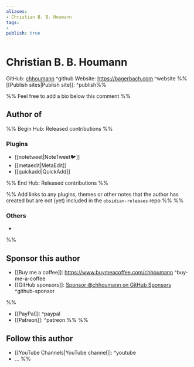 ```yaml
---
aliases:
- Christian B. B. Houmann
tags: 
- 
publish: true
---
```


# Christian B. B. Houmann

GitHub: [chhoumann](https://github.com/chhoumann/) ^github
Website: <https://bagerbach.com> ^website
%%[[Publish sites|Publish site]]: ^publish%%

%% Feel free to add a bio below this comment %%


## Author of

%% Begin Hub: Released contributions %%
### Plugins
- [[notetweet|NoteTweet🐦]]
- [[metaedit|MetaEdit]]
- [[quickadd|QuickAdd]]

%% End Hub: Released contributions %%

%% Add links to any plugins, themes or other notes that the author has created but are not (yet) included in the `obsidian-releases` repo %%
%%
### Others 

- 
%%

## Sponsor this author

- [[Buy me a coffee]]: <https://www.buymeacoffee.com/chhoumann> ^buy-me-a-coffee
- [[GitHub sponsors]]: [Sponsor @chhoumann on GitHub Sponsors](https://github.com/sponsors/chhoumann) ^github-sponsor

%%
- [[PayPal]]: ^paypal
- [[Patreon]]: ^patreon
%%
%%
## Follow this author

- [[YouTube Channels|YouTube channel]]: ^youtube
- ...
%%